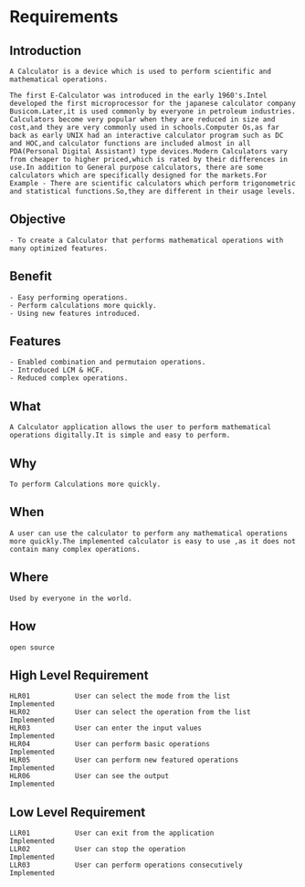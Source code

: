 # Requirements

## Introduction

    A Calculator is a device which is used to perform scientific and mathematical operations.

    The first E-Calculator was introduced in the early 1960's.Intel developed the first microprocessor for the japanese calculator company Busicom.Later,it is used commonly by everyone in petroleum industries. Calculators become very popular when they are reduced in size and cost,and they are very commonly used in schools.Computer Os,as far back as early UNIX had an interactive calculator program such as DC and HOC,and calculator functions are included almost in all PDA(Personal Digital Assistant) type devices.Modern Calculators vary from cheaper to higher priced,which is rated by their differences in use.In addition to General purpose calculators, there are some calculators which are specifically designed for the markets.For Example - There are scientific calculators which perform trigonometric and statistical functions.So,they are different in their usage levels. 

## Objective

    - To create a Calculator that performs mathematical operations with many optimized features.

## Benefit

	- Easy performing operations.
	- Perform calculations more quickly.
	- Using new features introduced.

## Features

	- Enabled combination and permutaion operations.
	- Introduced LCM & HCF.
	- Reduced complex operations.

## What

	A Calculator application allows the user to perform mathematical operations digitally.It is simple and easy to perform.

## Why 

	To perform Calculations more quickly.
	
## When

	A user can use the calculator to perform any mathematical operations more quickly.The implemented calculator is easy to use ,as it does not contain many complex operations.

## Where

	Used by everyone in the world.

## How

	open source

## High Level Requirement

	HLR01			User can select the mode from the list										Implemented
	HLR02			User can select the operation from the list									Implemented
	HLR03			User can enter the input values            									Implemented
	HLR04			User can perform basic operations											Implemented
	HLR05			User can perform new featured operations									Implemented
	HLR06			User can see the output												    	Implemented

## Low Level Requirement

	
	LLR01			User can exit from the application 							 			    Implemented
	LLR02			User can stop the operation													Implemented
	LLR03			User can perform operations	consecutively									Implemented
